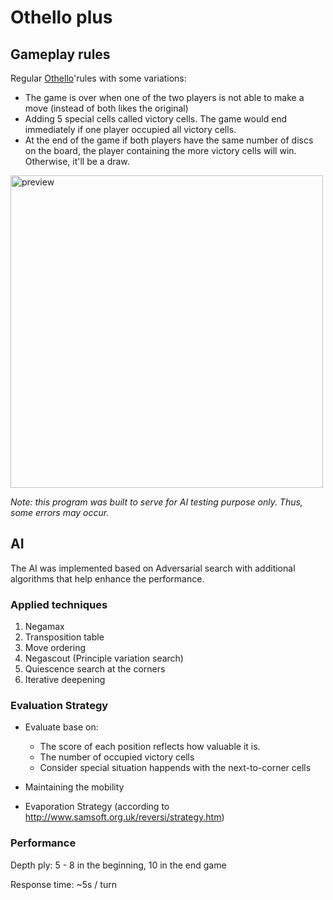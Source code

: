 # Othello plus
## Gameplay rules
Regular [Othello](https://www.ultraboardgames.com/othello/game-rules.php)'rules with some variations:
- The game is over when one of the two players is not able to make a move (instead of both likes the original)
- Adding 5 special cells called victory cells. The game would end immediately if one player occupied all victory cells.
- At the end of the game if both players have the same number of discs on the board, the player containing the more victory cells will win. Otherwise, it'll be a draw.

<image src="https://user-images.githubusercontent.com/61228506/131079051-cbeb5822-52cc-4584-ba19-cd97cdae4063.png" alt="preview" width="500"/>


*Note: this program was built to serve for AI testing purpose only. Thus, some errors may occur.*

## AI
The AI was implemented based on Adversarial search with additional algorithms that help enhance the performance.

### Applied techniques
1. Negamax
2. Transposition table
3. Move ordering
4. Negascout (Principle variation search)
5. Quiescence search at the corners
6. Iterative deepening

### Evaluation Strategy
- Evaluate base on:
  - The score of each position reflects how valuable it is.
  - The number of occupied victory cells
  - Consider special situation happends with the next-to-corner cells

- Maintaining the mobility

- Evaporation Strategy (according to http://www.samsoft.org.uk/reversi/strategy.htm)

### Performance

Depth ply: 5 - 8 in the beginning, 10 in the end game

Response time: ~5s / turn
